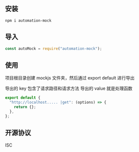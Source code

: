 ## 安装

```shell
npm i automation-mock
```

## 导入

```js
const autoMock = require("automation-mock");
```

## 使用

项目根目录创建 mockjs 文件夹，然后通过 export default 进行导出

导出的 key 包含了请求路径和请求方法
导出的 value 就是处理函数

```js
export default {
  "http://localhost..... |get": (options) => {
    return {};
  },
};
```

## 开源协议
ISC